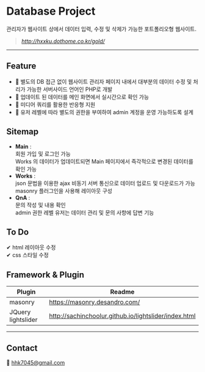 # Database Project 
관리자가 웹사이트 상에서 데이터 입력, 수정 및 삭제가 가능한 포트폴리오형 웹사이트.
> *http://hxxku.dothome.co.kr/gold/*
*** 

## Feature

- 🌠 별도의 DB 접근 없이 웹사이트 관리자 페이지 내에서 대부분의 데이터 수정 및 처리가 가능한 서버사이드 언어인 PHP로 개발
- 🌠 업데이트 된 데이터를 메인 화면에서 실시간으로 확인 가능
- 🌠 미디어 쿼리를 활용한 반응형 지원
- 🌠 유저 레벨에 따라 별도의 권한을 부여하여 admin 계정을 운영 가능하도록 설계

## Sitemap 

- **Main** :    
회원 가입 및 로그인 가능    
Works 의 데이터가 업데이트되면 Main 페이지에서 즉각적으로 변경된 데이터를 확인 가능
- **Works** :    
json 문법을 이용한 ajax 비동기 서버 통신으로 데이터 업로드 및 다운로드가 가능     
masonry 플러그인을 사용해 레이아웃 구성   
- **QnA** :    
문의 작성 및 내용 확인      
admin 권한 레벨 유저는 데이터 관리 및 문의 사항에 답변 기능   

## To Do

✔ html 레이아웃 수정   
✔ css  스타일 수정

## Framework & Plugin

| Plugin | Readme |   
| ------ | ------ |   
| masonry | https://masonry.desandro.com/ |   
| JQuery lightslider | http://sachinchoolur.github.io/lightslider/index.html |

***   
## Contact

📩 hhk7045@gmail.com
